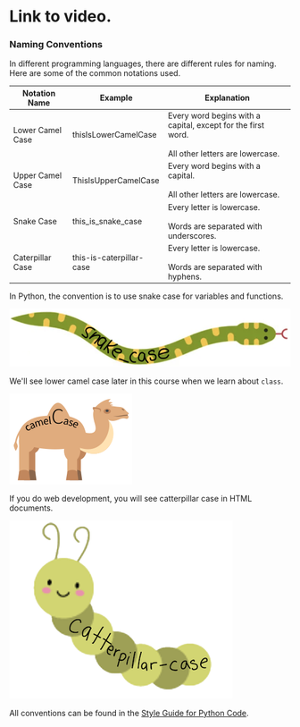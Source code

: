 # Link to video.

### Naming Conventions

In different programming languages, there are different rules for naming. Here are some of the common notations used.

| Notation Name    | Example                  | Explanation                                                  |
| ---| --- | --- |
| Lower Camel Case       | thisIsLowerCamelCase          | Every word begins with a capital, except for the first word.<br/><br/>All other letters are lowercase. |
| Upper Camel Case      | ThisIsUpperCamelCase         | Every word begins with a capital.<br/><br/>All other letters are lowercase. |
| Snake Case       | this_is_snake_case       | Every letter is lowercase.<br/><br/>Words are separated with underscores. |
| Caterpillar Case | this-is-caterpillar-case | Every letter is lowercase.<br/><br/>Words are separated with hyphens. |

In Python, the convention is to use snake case for variables and functions. 

![](https://raw.githubusercontent.com/MissStrong/ICS3U/main/Images/snake_case.png)

We'll see lower camel case later in this course when we learn about `class`.

![](https://raw.githubusercontent.com/MissStrong/ICS3U/main/Images/camelCase.png)

If you do web development, you will see catterpillar case in HTML documents.

![](https://raw.githubusercontent.com/MissStrong/ICS3U/main/Images/catterpillar_case_.png)

All conventions can be found in the [Style Guide for Python Code](https://www.python.org/dev/peps/pep-0008).
